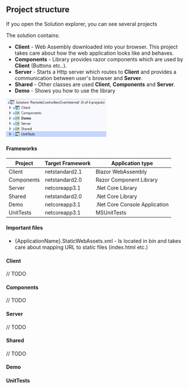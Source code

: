 ## Project structure

If you open the Solution explorer, you can see several projects 

The solution contains:

- **Client** - Web Assembly downloaded into your browser. This project takes care about how the web application looks like and behaves.
- **Components** - Library provides razor components which are used by **Client** (Buttons etc..).
- **Server** - Starts a Http server which routes to **Client** and provides a communication between user's browser and **Server**. 
- **Shared** - Other classes are used **Client**, **Components** and **Server**.
- **Demo** - Shows you how to use the library

<img src="SolutionStructure.png" alt="SolutionStructure" style="zoom:80%;" />

#### Frameworks

| Project    | Target Framework | Application type              |
| ---------- | ---------------- | ----------------------------- |
| Client     | netstandard2.1   | Blazor WebAssembly            |
| Components | netstandard2.0   | Razor Component Library       |
| Server     | netcoreapp3.1    | .Net Core Library             |
| Shared     | netstandard2.0   | .Net Core Library             |
| Demo       | netcoreapp3.1    | .Net Core Console Application |
| UnitTests  | netcoreapp3.1    | MSUnitTests                   |

#### Important files

- {ApplicationName}.StaticWebAssets.xml - Is located in bin and takes care about mapping URL to static files (index.html etc.) 

#### Client

// TODO

#### Components

// TODO

#### Server

// TODO

#### Shared

// TODO

#### Demo

#### UnitTests